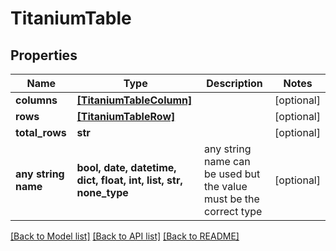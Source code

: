# TitaniumTable


## Properties
Name | Type | Description | Notes
------------ | ------------- | ------------- | -------------
**columns** | [**[TitaniumTableColumn]**](TitaniumTableColumn.md) |  | [optional] 
**rows** | [**[TitaniumTableRow]**](TitaniumTableRow.md) |  | [optional] 
**total_rows** | **str** |  | [optional] 
**any string name** | **bool, date, datetime, dict, float, int, list, str, none_type** | any string name can be used but the value must be the correct type | [optional]

[[Back to Model list]](../README.md#documentation-for-models) [[Back to API list]](../README.md#documentation-for-api-endpoints) [[Back to README]](../README.md)


